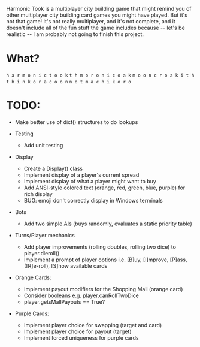 Harmonic Took is a multiplayer city building game that might remind you of other multiplayer city building card games you might have played. But it's not that game! It's not really multiplayer, and it's not complete, and it doesn't include all of the fun stuff the game includes because -- let's be realistic -- I am probably not going to finish this project. 

# What?
`h a r m o n i c t o o k`
`t h m o r o n i c o a k`
`m o o n c r o a k i t h`
`t h i n k o r a c o o n`
`n o t m a c h i k o r o`

# TODO: 

- Make better use of dict() structures to do lookups 

- Testing
    - Add unit testing

- Display
    - Create a Display() class 
    - Implement display of a player's current spread 
    - Implement display of what a player might want to buy
    - Add ANSI-style colored text (orange, red, green, blue, purple) for rich display
    - BUG: emoji don't correctly display in Windows terminals

- Bots
    - Add two simple AIs (buys randomly, evaluates a static priority table)
    
- Turns/Player mechanics
    - Add player improvements (rolling doubles, rolling two dice) to player.dieroll()
    - Implement a prompt of player options i.e. [B]uy, [I]mprove, [P]ass, ([R]e-roll), [S]how available cards

- Orange Cards:
    - Implement payout modifiers for the Shopping Mall (orange card) 
    - Consider booleans e.g. player.canRollTwoDice
    - player.getsMallPayouts == True?
    
- Purple Cards:
    - Implement player choice for swapping (target and card)
    - Implement player choice for payout (target)
    - Implement forced uniqueness for purple cards
